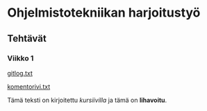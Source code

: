 # Ohjelmistotekniikan harjoitustyö

## Tehtävät

### Viikko 1

[gitlog.txt](https://github.com/olevaltt/ot-harjoitustyo_syksy_2021/blob/master/laskarit/viikko1/gitlog.txt)

[komentorivi.txt](https://github.com/olevaltt/ot-harjoitustyo_syksy_2021/blob/master/laskarit/viikko1/komentorivi.txt)

Tämä teksti on kirjoitettu *kursiivilla* ja tämä on **lihavoitu**.


